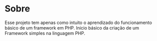 # Sobre

Esse projeto tem apenas como intuito o aprendizado do funcionamento básico de um framework em PHP. Inicio básico da criação de um Framework simples na linguagem PHP.

